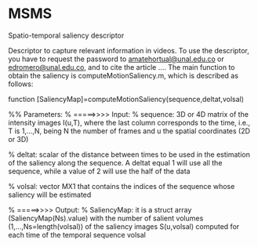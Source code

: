 # MSMS
Spatio-temporal saliency descriptor

Descriptor to capture relevant information in videos.
To use the descriptor, you have to request the password to amatehortual@unal.edu.co or edromero@unal.edu.co, and to cite the article ....
The main function to obtain the saliency is computeMotionSaliency.m, which is described as follows:


function [SaliencyMap]=computeMotionSaliency(sequence,deltat,volsal)

%% Parameters:
% =====>>>> Input:
% sequence:     3D or 4D matrix of the intensity images I(u,T), where the 
               last column corresponds to the time, i.e., T is 1,...,N, 
               being N the number of frames and u the spatial coordinates
               (2D or 3D) 

% deltat:       scalar of the distance between times to be used in the 
               estimation of the saliency along the sequence. A deltat 
               equal 1 will use all the sequence, while a value of 2 will 
               use the half of the data

% volsal:       vector MX1 that contains the indices of the sequence whose 
               saliency will be estimated 

% =====>>>> Output:
% SaliencyMap:  it is a struct array (SaliencyMap(Ns).value) with the 
               number of salient volumes (1,...,Ns=length(volsal)) of the 
               saliency images S(u,volsal) computed for each time of the 
               temporal sequence volsal 

